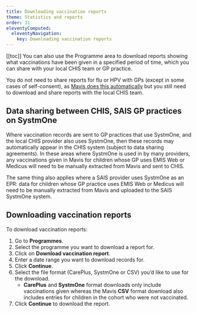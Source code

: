 ```yaml
---
title: Downloading vaccination reports
theme: Statistics and reports
order: 31
eleventyComputed:
  eleventyNavigation:
    key: Downloading vaccination reports
---
```


[[toc]]
You can also use the Programme area to download reports showing what vaccinations have been given in a specified period of time, which you can share with your local CHIS team or GP practice.

You do not need to share reports for flu or HPV with GPs (except in some cases of self-consent), as [Mavis does this automatically](/guide/recording-vaccinations.md) but you still need to download and share reports with the local CHIS team.

## Data sharing between CHIS, SAIS GP practices on SystmOne

Where vaccination records are sent to GP practices that use SystmOne, and the local CHIS provider also uses SystmOne, then these records may automatically appear in the CHIS system (subject to data sharing agreements). In these areas where SystmOne is used in by many providers, any vaccinations given in Mavis for children whose GP uses EMIS Web or Medicus will need to be manually extracted from Mavis and sent to CHIS.

The same thing also applies where a SAIS provider uses SystmOne as an EPR: data for children whose GP practice uses EMIS Web or Medicus will need to be manually extracted from Mavis and uploaded to the SAIS SystmOne system.

## Downloading vaccination reports

To download vaccination reports:

1. Go to **Programmes**.
2. Select the programme you want to download a report for.
3. Click on **Download vaccination report**.
4. Enter a date range you want to download records for.
5. Click **Continue**.
6. Select the file format (CarePlus, SystmOne or CSV) you’d like to use for the download.
   - **CarePlus** and **SystmOne** format downloads only include vaccinations given whereas the Mavis **CSV** format download also includes entries for children in the cohort who were not vaccinated.
7. Click **Continue** to download the report.
